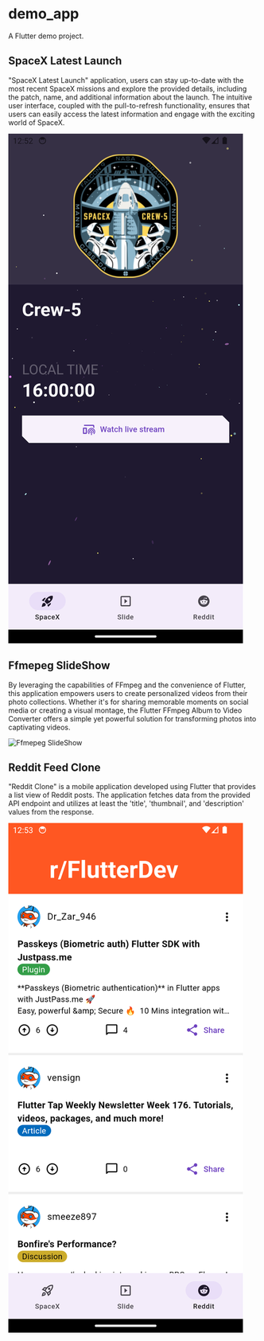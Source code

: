 # demo_app

A Flutter demo project.

## SpaceX Latest Launch

"SpaceX Latest Launch" application, users can stay up-to-date with the most recent SpaceX missions and explore the provided details, including the patch, name, and additional information about the launch. The intuitive user interface, coupled with the pull-to-refresh functionality, ensures that users can easily access the latest information and engage with the exciting world of SpaceX.

![SpaceX Latest Lauch](/assets/screenshots/spacex.png)

## Ffmepeg SlideShow

By leveraging the capabilities of FFmpeg and the convenience of Flutter, this application empowers users to create personalized videos from their photo collections. Whether it's for sharing memorable moments on social media or creating a visual montage, the Flutter FFmpeg Album to Video Converter offers a simple yet powerful solution for transforming photos into captivating videos.

![Ffmepeg SlideShow](/assets/screenshots/slide.gif)

## Reddit Feed Clone

"Reddit Clone" is a mobile application developed using Flutter that provides a list view of Reddit posts. The application fetches data from the provided API endpoint and utilizes at least the 'title', 'thumbnail', and 'description' values from the response.

![Reddit Feed Clone](/assets/screenshots/reddit.png)
